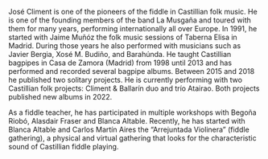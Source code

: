 José Climent is one of the pioneers of the fiddle in Castillian folk music. He is one of the founding members of the band La Musgaña and toured with them for many years, performing internationally all over Europe. In 1991, he started with Jaime Muñóz the folk music sessions of Taberna Elisa in Madrid. During those years he also performed with musicians such as Javier Bergia, Xosé M. Budiño, and Barahúnda. He taught Castillian bagpipes in Casa de Zamora (Madrid) from 1998 until 2013 and has performed and recorded several bagpipe albums. Between 2015 and 2018 he published two solitary projects. He is currently performing with two Castillian folk projects: Climent & Ballarín duo and trío Atairao. Both projects published new albums in 2022.

As a fiddle teacher, he has participated in multiple workshops with Begoña Riobó, Alasdair Fraser and Blanca Altable. Recently, he has started with Blanca Altable and Carlos Martín Aires the “Arrejuntada Violinera” (fiddle gathering), a physical and virtual gathering that looks for the characteristic sound of Castillian fiddle playing.
